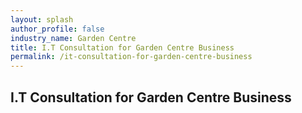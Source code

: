 ```yaml
---
layout: splash 
author_profile: false 
industry_name: Garden Centre
title: I.T Consultation for Garden Centre Business
permalink: /it-consultation-for-garden-centre-business
---
```


## I.T Consultation for Garden Centre Business